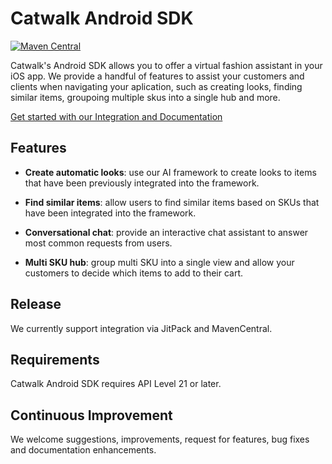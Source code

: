 # Catwalk Android SDK

[![Maven Central](https://img.shields.io/maven-central/v/com.mycatwalk/catwalk-android.svg?label=Maven%20Central)](https://search.maven.org/search?q=g:%22com.mycatwalk%22%20AND%20a:%22catwalk-android%22)



Catwalk's Android SDK allows you to offer a virtual fashion assistant in your iOS app. We provide a handful of features to assist your customers and clients when navigating your aplication, such as creating looks, finding similar items, groupoing multiple skus into a single hub and more.

[Get started with our Integration and Documentation](https://catwalk.readme.io/docs/androidsdk)


## Features

- **Create automatic looks**: use our AI framework to create looks to items that have been previously integrated into the framework.


-  **Find similar items**: allow users to find similar items based on SKUs that have been integrated into the framework.


- **Conversational chat**: provide an interactive chat assistant to answer most common requests from users.


- **Multi SKU hub**: group multi SKU into a single view and allow your customers to decide which items to add to their cart.


## Release

We currently support integration via JitPack and MavenCentral.

## Requirements

Catwalk Android SDK requires API Level 21 or later.

## Continuous Improvement

We welcome suggestions, improvements, request for features, bug fixes and documentation enhancements.

